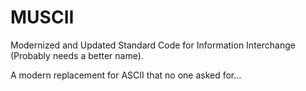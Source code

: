 # MUSCII
Modernized and Updated Standard Code for Information Interchange (Probably needs a better name).

A modern replacement for ASCII that no one asked for...
